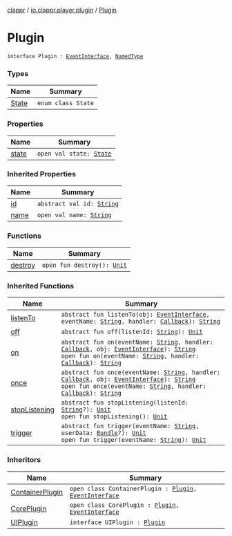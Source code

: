 [clappr](../../index.md) / [io.clappr.player.plugin](../index.md) / [Plugin](./index.md)

# Plugin

`interface Plugin : `[`EventInterface`](../../io.clappr.player.base/-event-interface/index.md)`, `[`NamedType`](../../io.clappr.player.base/-named-type/index.md)

### Types

| Name | Summary |
|---|---|
| [State](-state/index.md) | `enum class State` |

### Properties

| Name | Summary |
|---|---|
| [state](state.md) | `open val state: `[`State`](-state/index.md) |

### Inherited Properties

| Name | Summary |
|---|---|
| [id](../../io.clappr.player.base/-event-interface/id.md) | `abstract val id: `[`String`](https://kotlinlang.org/api/latest/jvm/stdlib/kotlin/-string/index.html) |
| [name](../../io.clappr.player.base/-named-type/name.md) | `open val name: `[`String`](https://kotlinlang.org/api/latest/jvm/stdlib/kotlin/-string/index.html) |

### Functions

| Name | Summary |
|---|---|
| [destroy](destroy.md) | `open fun destroy(): `[`Unit`](https://kotlinlang.org/api/latest/jvm/stdlib/kotlin/-unit/index.html) |

### Inherited Functions

| Name | Summary |
|---|---|
| [listenTo](../../io.clappr.player.base/-event-interface/listen-to.md) | `abstract fun listenTo(obj: `[`EventInterface`](../../io.clappr.player.base/-event-interface/index.md)`, eventName: `[`String`](https://kotlinlang.org/api/latest/jvm/stdlib/kotlin/-string/index.html)`, handler: `[`Callback`](../../io.clappr.player.base/-callback/index.md)`): `[`String`](https://kotlinlang.org/api/latest/jvm/stdlib/kotlin/-string/index.html) |
| [off](../../io.clappr.player.base/-event-interface/off.md) | `abstract fun off(listenId: `[`String`](https://kotlinlang.org/api/latest/jvm/stdlib/kotlin/-string/index.html)`): `[`Unit`](https://kotlinlang.org/api/latest/jvm/stdlib/kotlin/-unit/index.html) |
| [on](../../io.clappr.player.base/-event-interface/on.md) | `abstract fun on(eventName: `[`String`](https://kotlinlang.org/api/latest/jvm/stdlib/kotlin/-string/index.html)`, handler: `[`Callback`](../../io.clappr.player.base/-callback/index.md)`, obj: `[`EventInterface`](../../io.clappr.player.base/-event-interface/index.md)`): `[`String`](https://kotlinlang.org/api/latest/jvm/stdlib/kotlin/-string/index.html)<br>`open fun on(eventName: `[`String`](https://kotlinlang.org/api/latest/jvm/stdlib/kotlin/-string/index.html)`, handler: `[`Callback`](../../io.clappr.player.base/-callback/index.md)`): `[`String`](https://kotlinlang.org/api/latest/jvm/stdlib/kotlin/-string/index.html) |
| [once](../../io.clappr.player.base/-event-interface/once.md) | `abstract fun once(eventName: `[`String`](https://kotlinlang.org/api/latest/jvm/stdlib/kotlin/-string/index.html)`, handler: `[`Callback`](../../io.clappr.player.base/-callback/index.md)`, obj: `[`EventInterface`](../../io.clappr.player.base/-event-interface/index.md)`): `[`String`](https://kotlinlang.org/api/latest/jvm/stdlib/kotlin/-string/index.html)<br>`open fun once(eventName: `[`String`](https://kotlinlang.org/api/latest/jvm/stdlib/kotlin/-string/index.html)`, handler: `[`Callback`](../../io.clappr.player.base/-callback/index.md)`): `[`String`](https://kotlinlang.org/api/latest/jvm/stdlib/kotlin/-string/index.html) |
| [stopListening](../../io.clappr.player.base/-event-interface/stop-listening.md) | `abstract fun stopListening(listenId: `[`String`](https://kotlinlang.org/api/latest/jvm/stdlib/kotlin/-string/index.html)`?): `[`Unit`](https://kotlinlang.org/api/latest/jvm/stdlib/kotlin/-unit/index.html)<br>`open fun stopListening(): `[`Unit`](https://kotlinlang.org/api/latest/jvm/stdlib/kotlin/-unit/index.html) |
| [trigger](../../io.clappr.player.base/-event-interface/trigger.md) | `abstract fun trigger(eventName: `[`String`](https://kotlinlang.org/api/latest/jvm/stdlib/kotlin/-string/index.html)`, userData: `[`Bundle`](https://developer.android.com/reference/android/os/Bundle.html)`?): `[`Unit`](https://kotlinlang.org/api/latest/jvm/stdlib/kotlin/-unit/index.html)<br>`open fun trigger(eventName: `[`String`](https://kotlinlang.org/api/latest/jvm/stdlib/kotlin/-string/index.html)`): `[`Unit`](https://kotlinlang.org/api/latest/jvm/stdlib/kotlin/-unit/index.html) |

### Inheritors

| Name | Summary |
|---|---|
| [ContainerPlugin](../../io.clappr.player.plugin.container/-container-plugin/index.md) | `open class ContainerPlugin : `[`Plugin`](./index.md)`, `[`EventInterface`](../../io.clappr.player.base/-event-interface/index.md) |
| [CorePlugin](../../io.clappr.player.plugin.core/-core-plugin/index.md) | `open class CorePlugin : `[`Plugin`](./index.md)`, `[`EventInterface`](../../io.clappr.player.base/-event-interface/index.md) |
| [UIPlugin](../-u-i-plugin/index.md) | `interface UIPlugin : `[`Plugin`](./index.md) |
